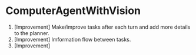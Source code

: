 # ComputerAgentWithVision

1. [Improvement] Make/improve tasks after each turn and add more details to the planner.
2. [Improvement] Imformation flow between tasks.
3. [Improvement] 